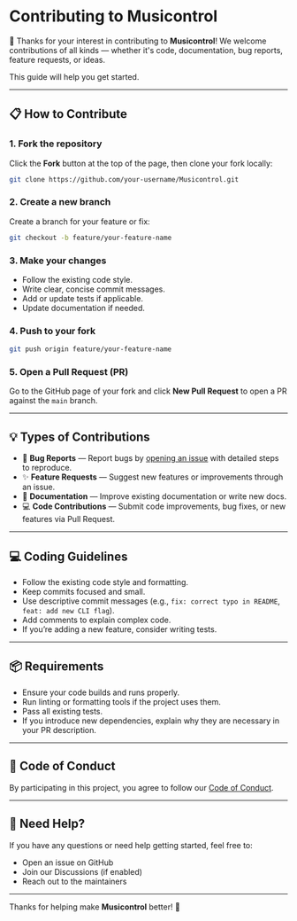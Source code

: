 # Contributing to Musicontrol

🎉 Thanks for your interest in contributing to **Musicontrol**! We welcome contributions of all kinds — whether it's code, documentation, bug reports, feature requests, or ideas.

This guide will help you get started.

---

## 📋 How to Contribute

### 1. Fork the repository

Click the **Fork** button at the top of the page, then clone your fork locally:

```bash
git clone https://github.com/your-username/Musicontrol.git
````

### 2. Create a new branch

Create a branch for your feature or fix:

```bash
git checkout -b feature/your-feature-name
```

### 3. Make your changes

* Follow the existing code style.
* Write clear, concise commit messages.
* Add or update tests if applicable.
* Update documentation if needed.

### 4. Push to your fork

```bash
git push origin feature/your-feature-name
```

### 5. Open a Pull Request (PR)

Go to the GitHub page of your fork and click **New Pull Request** to open a PR against the `main` branch.

---

## 💡 Types of Contributions

* 🐛 **Bug Reports** — Report bugs by [opening an issue](https://github.com/Redline-Team/Musicontrol/issues) with detailed steps to reproduce.
* ✨ **Feature Requests** — Suggest new features or improvements through an issue.
* 📄 **Documentation** — Improve existing documentation or write new docs.
* 💻 **Code Contributions** — Submit code improvements, bug fixes, or new features via Pull Request.

---

## 💻 Coding Guidelines

* Follow the existing code style and formatting.
* Keep commits focused and small.
* Use descriptive commit messages (e.g., `fix: correct typo in README`, `feat: add new CLI flag`).
* Add comments to explain complex code.
* If you’re adding a new feature, consider writing tests.

---

## 📦 Requirements

* Ensure your code builds and runs properly.
* Run linting or formatting tools if the project uses them.
* Pass all existing tests.
* If you introduce new dependencies, explain why they are necessary in your PR description.

---

## 🙏 Code of Conduct

By participating in this project, you agree to follow our [Code of Conduct](CODE_OF_CONDUCT.md).

---

## 🤝 Need Help?

If you have any questions or need help getting started, feel free to:

* Open an issue on GitHub
* Join our Discussions (if enabled)
* Reach out to the maintainers

---

Thanks for helping make **Musicontrol** better! 🚀
